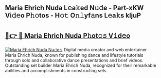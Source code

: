 ## Maria Ehrich Nuda L𝚎a𝚔ed N𝚞𝚍e - Part-xKW Vi𝚍𝚎o P𝚑𝚘tos - H𝚘𝚝 O𝚗𝚕yf𝚊ns L𝚎a𝚔s kljuP

# <h2><a href="http://kfc324.oniu.top/?m=Maria+Ehrich+Nuda">🔗👉 🔴 Maria Ehrich Nuda P𝚑ot𝚘𝚜 V𝚒d𝚎o</a></h2>

[![Maria Ehrich Nuda Nu𝚍e𝚜](https://i.imgur.com/0qMVB7G.gif)](http://kfc324.oniu.top/?m=Maria+Ehrich+Nuda)
Digital media creator and web entertainer Maria Ehrich Nuda, known for publishing dance and lifestyle tutorials through solo and collaborative dance presentations and brief videos. Outstanding set builder Maria Ehrich Nuda, recognized for their remarkable abilities and accomplishments in constructing sets.  
